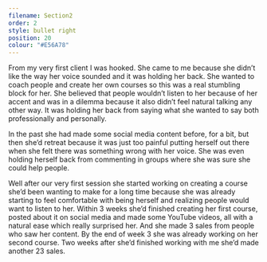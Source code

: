 ```yaml
---
filename: Section2
order: 2
style: bullet right
position: 20
colour: "#E56A78"
---
```

From my very first client I was hooked. She came to me because she didn’t like the way her voice sounded and it was holding her back. She wanted to coach people and create her own courses so this was a real stumbling block for her. She believed that people wouldn’t listen to her because of her accent and was in a dilemma because it also didn’t feel natural talking any other way. It was holding her back from saying what she wanted to say both professionally and personally. 

In the past she had made some social media content before, for a bit, but then she’d retreat because it was just too painful putting herself out there when she felt there was something wrong with her voice. She was even holding herself back from commenting in groups where she was sure she could help people. 

Well after our very first session she started working on creating a course she’d been wanting to make for a long time because she was already starting to feel comfortable with being herself and realizing people would want to listen to her. Within 3 weeks she’d finished creating her first course, posted about it on social media and made some YouTube videos, all with a natural ease which really surprised her. And she made 3 sales from people who saw her content. By the end of week 3 she was already working on her second course. Two weeks after she’d finished working with me she’d made another 23 sales.